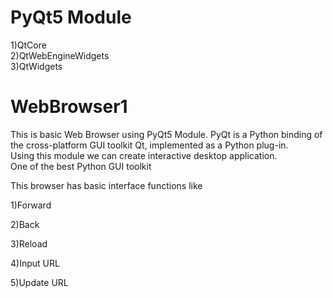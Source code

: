 # PyQt5 Module<br>
1)QtCore <br>
2)QtWebEngineWidgets<br>
3)QtWidgets<br>

# WebBrowser1
This is basic Web Browser using PyQt5 Module. PyQt is a Python binding of the cross-platform GUI toolkit Qt, implemented as a Python plug-in.<br>
Using this module we can create interactive desktop application.
<br>
One of the best Python GUI toolkit

This browser has basic interface functions like<br>

1)Forward<br>

2)Back<br>

3)Reload<br>

4)Input URL<br>

5)Update URL<br>


